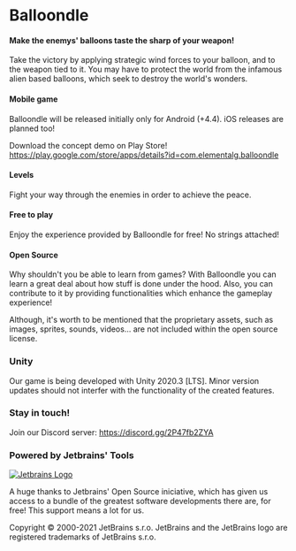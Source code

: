 # Balloondle
#### Make the enemys' balloons taste the sharp of your weapon!

Take the victory by applying strategic wind forces to your balloon, and to the weapon tied to it.
You may have to protect the world from the infamous alien based balloons, which seek to destroy the world's wonders.

#### Mobile game

Balloondle will be released initially only for Android (+4.4). iOS releases are planned too!

Download the concept demo on Play Store! https://play.google.com/store/apps/details?id=com.elementalg.balloondle

#### Levels

Fight your way through the enemies in order to achieve the peace.

#### Free to play

Enjoy the experience provided by Balloondle for free! No strings attached!

#### Open Source

Why shouldn't you be able to learn from games? With Balloondle you can learn a great deal about how stuff is done under the hood. Also, you can contribute to it by providing functionalities which enhance the gameplay experience!

Although, it's worth to be mentioned that the proprietary assets, such as images, sprites, sounds, videos... are not included within the open source license.

### Unity

Our game is being developed with Unity 2020.3 [LTS]. Minor version updates should not interfer with the functionality of the created features.

### Stay in touch!

Join our Discord server: https://discord.gg/2P47fb2ZYA

### Powered by Jetbrains' Tools

[![Jetbrains Logo](https://i.imgur.com/jBMe7CB.png)](https://jb.gg/OpenSource)

A huge thanks to Jetbrains' Open Source iniciative, which has given us access to a bundle of the greatest software developments there are, for free! 
This support means a lot for us.

Copyright © 2000-2021 JetBrains s.r.o. JetBrains and the JetBrains logo are registered trademarks of JetBrains s.r.o.
